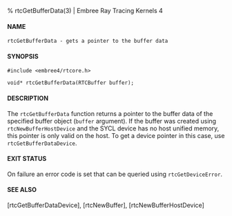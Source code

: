 % rtcGetBufferData(3) | Embree Ray Tracing Kernels 4

#### NAME

    rtcGetBufferData - gets a pointer to the buffer data

#### SYNOPSIS

    #include <embree4/rtcore.h>

    void* rtcGetBufferData(RTCBuffer buffer);

#### DESCRIPTION

The `rtcGetBufferData` function returns a pointer to the buffer data
of the specified buffer object (`buffer` argument). If the buffer
was created using `rtcNewBufferHostDevice` and the SYCL device has no
host unified memory, this pointer is only valid on the host. To get
a device pointer in this case, use `rtcGetBufferDataDevice`.

#### EXIT STATUS

On failure an error code is set that can be queried using
`rtcGetDeviceError`.

#### SEE ALSO

[rtcGetBufferDataDevice], [rtcNewBuffer], [rtcNewBufferHostDevice]
